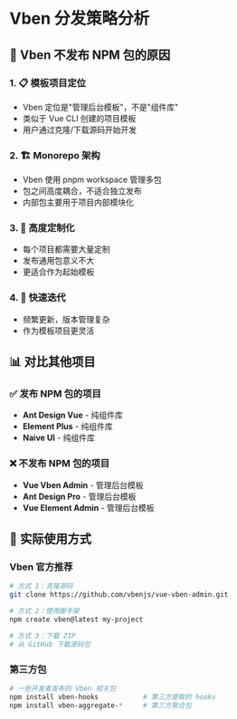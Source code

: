 # Vben 分发策略分析

## 🎯 Vben 不发布 NPM 包的原因

### 1. 📋 **模板项目定位**
- Vben 定位是"管理后台模板"，不是"组件库"
- 类似于 Vue CLI 创建的项目模板
- 用户通过克隆/下载源码开始开发

### 2. 🏗️ **Monorepo 架构**
- Vben 使用 pnpm workspace 管理多包
- 包之间高度耦合，不适合独立发布
- 内部包主要用于项目内部模块化

### 3. 🎨 **高度定制化**
- 每个项目都需要大量定制
- 发布通用包意义不大
- 更适合作为起始模板

### 4. 🔄 **快速迭代**
- 频繁更新，版本管理复杂
- 作为模板项目更灵活

## 📊 对比其他项目

### ✅ 发布 NPM 包的项目
- **Ant Design Vue** - 纯组件库
- **Element Plus** - 纯组件库
- **Naive UI** - 纯组件库

### ❌ 不发布 NPM 包的项目  
- **Vue Vben Admin** - 管理后台模板
- **Ant Design Pro** - 管理后台模板
- **Vue Element Admin** - 管理后台模板

## 🎯 实际使用方式

### Vben 官方推荐
```bash
# 方式 1：克隆源码
git clone https://github.com/vbenjs/vue-vben-admin.git

# 方式 2：使用脚手架
npm create vben@latest my-project

# 方式 3：下载 ZIP
# 从 GitHub 下载源码包
```

### 第三方包
```bash
# 一些开发者发布的 Vben 相关包
npm install vben-hooks           # 第三方提取的 hooks
npm install vben-aggregate-*     # 第三方聚合包
```
